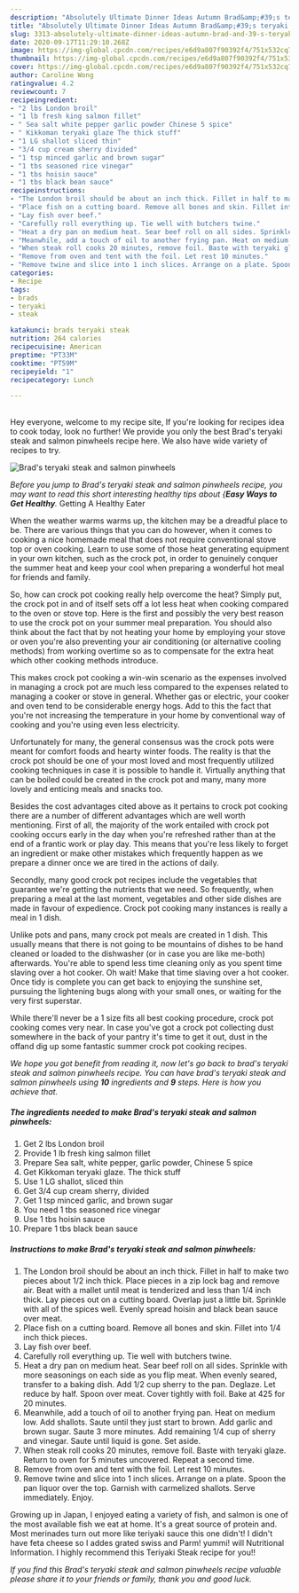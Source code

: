 ```yaml
---
description: "Absolutely Ultimate Dinner Ideas Autumn Brad&amp;#39;s teryaki steak and salmon pinwheels"
title: "Absolutely Ultimate Dinner Ideas Autumn Brad&amp;#39;s teryaki steak and salmon pinwheels"
slug: 3313-absolutely-ultimate-dinner-ideas-autumn-brad-and-39-s-teryaki-steak-and-salmon-pinwheels
date: 2020-09-17T11:29:10.268Z
image: https://img-global.cpcdn.com/recipes/e6d9a807f90392f4/751x532cq70/brads-teryaki-steak-and-salmon-pinwheels-recipe-main-photo.jpg
thumbnail: https://img-global.cpcdn.com/recipes/e6d9a807f90392f4/751x532cq70/brads-teryaki-steak-and-salmon-pinwheels-recipe-main-photo.jpg
cover: https://img-global.cpcdn.com/recipes/e6d9a807f90392f4/751x532cq70/brads-teryaki-steak-and-salmon-pinwheels-recipe-main-photo.jpg
author: Caroline Wong
ratingvalue: 4.2
reviewcount: 7
recipeingredient:
- "2 lbs London broil"
- "1 lb fresh king salmon fillet"
- " Sea salt white pepper garlic powder Chinese 5 spice"
- " Kikkoman teryaki glaze The thick stuff"
- "1 LG shallot sliced thin"
- "3/4 cup cream sherry divided"
- "1 tsp minced garlic and brown sugar"
- "1 tbs seasoned rice vinegar"
- "1 tbs hoisin sauce"
- "1 tbs black bean sauce"
recipeinstructions:
- "The London broil should be about an inch thick. Fillet in half to make two pieces about 1/2 inch thick. Place pieces in a zip lock bag and remove air. Beat with a mallet until meat is tenderized and less than 1/4 inch thick. Lay pieces out on a cutting board. Overlap just a little bit. Sprinkle with all of the spices well. Evenly spread hoisin and black bean sauce over meat."
- "Place fish on a cutting board. Remove all bones and skin. Fillet into 1/4 inch thick pieces."
- "Lay fish over beef."
- "Carefully roll everything up. Tie well with butchers twine."
- "Heat a dry pan on medium heat. Sear beef roll on all sides. Sprinkle with more seasonings on each side as you flip meat. When evenly seared, transfer to a baking dish. Add 1/2 cup sherry to the pan. Deglaze. Let reduce by half. Spoon over meat. Cover tightly with foil. Bake at 425 for 20 minutes."
- "Meanwhile, add a touch of oil to another frying pan. Heat on medium low. Add shallots. Saute until they just start to brown. Add garlic and brown sugar. Saute 3 more minutes. Add remaining 1/4 cup of sherry and vinegar. Saute until liquid is gone. Set aside."
- "When steak roll cooks 20 minutes, remove foil. Baste with teryaki glaze. Return to oven for 5 minutes uncovered. Repeat a second time."
- "Remove from oven and tent with the foil. Let rest 10 minutes."
- "Remove twine and slice into 1 inch slices. Arrange on a plate. Spoon the pan liquor over the top. Garnish with carmelized shallots. Serve immediately. Enjoy."
categories:
- Recipe
tags:
- brads
- teryaki
- steak

katakunci: brads teryaki steak 
nutrition: 264 calories
recipecuisine: American
preptime: "PT33M"
cooktime: "PT59M"
recipeyield: "1"
recipecategory: Lunch

---
```

<br>
Hey everyone, welcome to my recipe site, If you're looking for recipes idea to cook today, look no further! We provide you only the best Brad&#39;s teryaki steak and salmon pinwheels recipe here. We also have wide variety of recipes to try.
<br>


![Brad&#39;s teryaki steak and salmon pinwheels](https://img-global.cpcdn.com/recipes/e6d9a807f90392f4/751x532cq70/brads-teryaki-steak-and-salmon-pinwheels-recipe-main-photo.jpg)

<i>Before you jump to Brad&#39;s teryaki steak and salmon pinwheels recipe, you may want to read this short interesting healthy tips about {<strong>Easy Ways to Get Healthy</strong>.</i>
Getting A Healthy Eater


When the weather warms warms up, the kitchen may be a dreadful place to be. There are various things that you can do however, when it comes to cooking a nice homemade meal that does not require conventional stove top or oven cooking. Learn to use some of those heat generating equipment in your own kitchen, such as the crock pot, in order to genuinely conquer the summer heat and keep your cool when preparing a wonderful hot meal for friends and family.

So, how can crock pot cooking really help overcome the heat? Simply put, the crock pot in and of itself sets off a lot less heat when cooking compared to the oven or stove top. Here is the first and possibly the very best reason to use the crock pot on your summer meal preparation. You should also think about the fact that by not heating your home by employing your stove or oven you're also preventing your air conditioning (or alternative cooling methods) from working overtime so as to compensate for the extra heat which other cooking methods introduce.

This makes crock pot cooking a win-win scenario as the expenses involved in managing a crock pot are much less compared to the expenses related to managing a cooker or stove in general. Whether gas or electric, your cooker and oven tend to be considerable energy hogs. Add to this the fact that you're not increasing the temperature in your home by conventional way of cooking and you're using even less electricity.

Unfortunately for many, the general consensus was the crock pots were meant for comfort foods and hearty winter foods.  The reality is that the crock pot should be one of your most loved and most frequently utilized cooking techniques in case it is possible to handle it.  Virtually anything that can be boiled could be created in the crock pot and many, many more lovely and enticing meals and snacks too.



Besides the cost advantages cited above as it pertains to crock pot cooking there are a number of different advantages which are well worth mentioning. First of all, the majority of the work entailed with crock pot cooking occurs early in the day when you're refreshed rather than at the end of a frantic work or play day. This means that you're less likely to forget an ingredient or make other mistakes which frequently happen as we prepare a dinner once we are tired in the actions of daily.

Secondly, many good crock pot recipes include the vegetables that guarantee we're getting the nutrients that we need. So frequently, when preparing a meal at the last moment, vegetables and other side dishes are made in favour of expedience. Crock pot cooking many instances is really a meal in 1 dish.

 Unlike pots and pans, many crock pot meals are created in 1 dish. This usually means that there is not going to be mountains of dishes to be hand cleaned or loaded to the dishwasher (or in case you are like me-both) afterwards. You're able to spend less time cleaning only as you spent time slaving over a hot cooker. Oh wait! Make that time slaving over a hot cooker. Once tidy is complete you can get back to enjoying the sunshine set, pursuing the lightening bugs along with your small ones, or waiting for the very first superstar.

While there'll never be a 1 size fits all best cooking procedure, crock pot cooking comes very near. In case you've got a crock pot collecting dust somewhere in the back of your pantry it's time to get it out, dust in the offand dig up some fantastic summer crock pot cooking recipes.


<i>We hope you got benefit from reading it, now let's go back to brad&#39;s teryaki steak and salmon pinwheels recipe. You can have brad&#39;s teryaki steak and salmon pinwheels using <strong>10</strong> ingredients and <strong>9</strong> steps. Here is how you achieve that.
</i>

##### The ingredients needed to make Brad&#39;s teryaki steak and salmon pinwheels:

1. Get 2 lbs London broil
1. Provide 1 lb fresh king salmon fillet
1. Prepare  Sea salt, white pepper, garlic powder, Chinese 5 spice
1. Get  Kikkoman teryaki glaze. The thick stuff
1. Use 1 LG shallot, sliced thin
1. Get 3/4 cup cream sherry, divided
1. Get 1 tsp minced garlic, and brown sugar
1. You need 1 tbs seasoned rice vinegar
1. Use 1 tbs hoisin sauce
1. Prepare 1 tbs black bean sauce


##### Instructions to make Brad&#39;s teryaki steak and salmon pinwheels:

1. The London broil should be about an inch thick. Fillet in half to make two pieces about 1/2 inch thick. Place pieces in a zip lock bag and remove air. Beat with a mallet until meat is tenderized and less than 1/4 inch thick. Lay pieces out on a cutting board. Overlap just a little bit. Sprinkle with all of the spices well. Evenly spread hoisin and black bean sauce over meat.
1. Place fish on a cutting board. Remove all bones and skin. Fillet into 1/4 inch thick pieces.
1. Lay fish over beef.
1. Carefully roll everything up. Tie well with butchers twine.
1. Heat a dry pan on medium heat. Sear beef roll on all sides. Sprinkle with more seasonings on each side as you flip meat. When evenly seared, transfer to a baking dish. Add 1/2 cup sherry to the pan. Deglaze. Let reduce by half. Spoon over meat. Cover tightly with foil. Bake at 425 for 20 minutes.
1. Meanwhile, add a touch of oil to another frying pan. Heat on medium low. Add shallots. Saute until they just start to brown. Add garlic and brown sugar. Saute 3 more minutes. Add remaining 1/4 cup of sherry and vinegar. Saute until liquid is gone. Set aside.
1. When steak roll cooks 20 minutes, remove foil. Baste with teryaki glaze. Return to oven for 5 minutes uncovered. Repeat a second time.
1. Remove from oven and tent with the foil. Let rest 10 minutes.
1. Remove twine and slice into 1 inch slices. Arrange on a plate. Spoon the pan liquor over the top. Garnish with carmelized shallots. Serve immediately. Enjoy.


Growing up in Japan, I enjoyed eating a variety of fish, and salmon is one of the most available fish we eat at home. It&#39;s a great source of protein and. Most merinades turn out more like teriyaki sauce this one didn&#39;t! I didn&#39;t have feta cheese so I addes grated swiss and Parm! yummi! will Nutritional Information. I highly recommend this Teriyaki Steak recipe for you!! 

<i>If you find this Brad&#39;s teryaki steak and salmon pinwheels recipe valuable please share it to your friends or family, thank you and good luck.</i>
